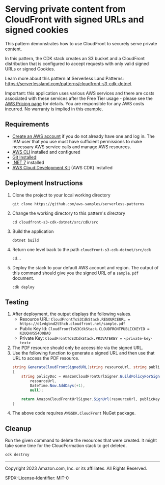 # Serving private content from CloudFront with signed URLs and signed cookies

This pattern demonstrates how to use CloudFront to securely serve private content.

In this pattern, the CDK stack creates an S3 bucket and a CloudFront distribution that is configured to accept requests with only valid signed URLs or signed Cookies.

Learn more about this pattern at Serverless Land Patterns: https://serverlessland.com/patterns/cloudfront-s3-cdk-dotnet

Important: this application uses various AWS services and there are costs associated with these services after the Free Tier usage - please see the [AWS Pricing page](https://aws.amazon.com/pricing/) for details. You are responsible for any AWS costs incurred. No warranty is implied in this example.

## Requirements

* [Create an AWS account](https://portal.aws.amazon.com/gp/aws/developer/registration/index.html) if you do not already have one and log in. The IAM user that you use must have sufficient permissions to make necessary AWS service calls and manage AWS resources.
* [AWS CLI](https://docs.aws.amazon.com/cli/latest/userguide/install-cliv2.html) installed and configured
* [Git Installed](https://git-scm.com/book/en/v2/Getting-Started-Installing-Git)
* [.NET 7](https://dotnet.microsoft.com/en-us/download/dotnet/7.0) installed
* [AWS Cloud Development Kit](https://docs.aws.amazon.com/cdk/latest/guide/cli.html) (AWS CDK) installed

## Deployment Instructions

1. Clone the project to your local working directory
    ```
    git clone https://github.com/aws-samples/serverless-patterns
    ```
2. Change the working directory to this pattern's directory
    ```
    cd cloudfront-s3-cdk-dotnet/src/cdk/src
    ```
3. Build the application
    ```
    dotnet build
    ```
4. Return one level back to the path `cloudfront-s3-cdk-dotnet/src/cdk`
    ```
    cd..
    ```
5. Deploy the stack to your default AWS account and region. The output of this command should give you the signed URL of a `sample.pdf` document.
    ```
    cdk deploy
    ```

## Testing

1. After deployment, the output displays the following values.
   - Resource URL: `CloudFrontToS3CdkStack.RESOURCEURL = https://d1vdgbnd2t5hch.cloudfront.net/sample.pdf`
   - Public Key Id: `CloudFrontToS3CdkStack.CLOUDFRONTPUBLICKEYID = K2UQHVS54O0BAQ`
   - Private Key: `CloudFrontToS3CdkStack.PRIVATEKEY = <private-key-text>`
2. The PDF resource should only be accessible via the signed URL.
3. Use the following function to generate a signed URL and then use that URL to access the PDF resource. 
    ```cs
    string GenerateCloudFrontSignedURL(string resourceUrl, string publicKeyId, string privateKey)
    {
        string policyDoc = AmazonCloudFrontUrlSigner.BuildPolicyForSignedUrl(
            resourceUrl,
            DateTime.Now.AddDays(+1),
            null);

        return AmazonCloudFrontUrlSigner.SignUrl(resourceUrl, publicKeyId, new StringReader(privateKey), policyDoc);
    }
    ```
4. The above code requires `AWSSDK.CloudFront` NuGet package.


## Cleanup

Run the given command to delete the resources that were created. It might take some time for the CloudFormation stack to get deleted.
```
cdk destroy
```

----
Copyright 2023 Amazon.com, Inc. or its affiliates. All Rights Reserved.

SPDX-License-Identifier: MIT-0
